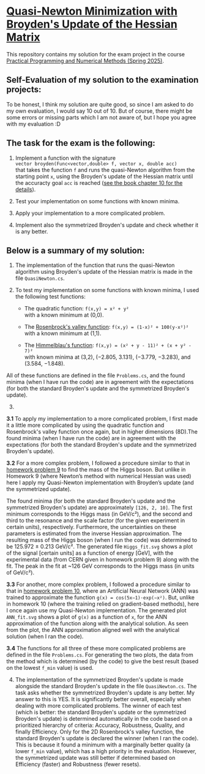 # [Quasi-Newton Minimization with Broyden's Update of the Hessian Matrix](https://fedorov.sdfeu.org/prog/projex/minimum-broyden.htm)

This repository contains my solution for the exam project in the course  
[Practical Programming and Numerical Methods (Spring 2025)](https://fedorov.sdfeu.org/prog/).

## Self-Evaluation of my solution to the examination projects:

To be honest, I think my solution are quite good, so since I am asked to do my own evaluation, I would say 10 out of 10. But of course, there might be some errors or missing parts which I am not aware of, but I hope you agree with my evaluation :D

## The task for the exam is the following:

1. Implement a function with the signature  
    `vector broyden(Func<vector,double> f, vector x, double acc)`  
that takes the function `f` and runs the quasi-Newton algorithm from the starting point `x`, using the Broyden's update of the Hessian matrix until the accuracty goal `acc` is reached ([see the book chapter 10 for the details](https://fedorov.sdfeu.org/prog/book/book.pdf)).

2.  Test your implementation on some functions with known minima.

3.  Apply your implementation to a more complicated problem.

4.  Implement also the symmetrized Broyden's update and check whether it is any better.

## Below is a summary of my solution:

1.  The implementation of the function that runs the quasi-Newton algorithm using Broyden's update of the Hessian matrix is made in the file `QuasiNewton.cs`.

2.  To test my implementation on some functions with known minima, I used the following test functions:

    *   The quadratic function: `f(x,y) = x² + y²`  
with a known minimum at (0,0).

    *   The [Rosenbrock's valley function](https://en.wikipedia.org/wiki/Rosenbrock_function): `f(x,y) = (1-x)² + 100(y-x²)²`  
with a known minimum at (1,1).

    *   The [Himmelblau's function](https://en.wikipedia.org/wiki/Himmelblau%27s_function): `f(x,y) = (x² + y - 11)² + (x + y² - 7)²`  
with known minima at (3,2), (−2.805, 3.131), (−3.779, −3.283), and (3.584, −1.848).  

All of these functions are defined in the file `Problems.cs`, and the found minima (when I have run the code) are in agreement with the expectations (for both the standard Broyden's update and the symmetrized Broyden's update).

3.  

**3.1** To apply my implementation to a more complicated problem, I first made it a little more complicated by using the quadratic function and Rosenbrock's valley function once again, but in higher dimensions (8D).The found minima (when I have run the code) are in agreement with the expectations (for both the standard Broyden's update and the symmetrized Broyden's update).
	
**3.2** For a more complex problem, I followed a procedure similar to that in [homework problem 9](https://fedorov.sdfeu.org/prog/homeworks/minimum.htm) to find the mass of the Higgs boson. But unlike in Homework 9 (where Newton’s method with numerical Hessian was used) here I apply my Quasi-Newton implementation with Broyden’s update (and the symmetrized update).

The found minima (for both the standard Broyden's update and the symmetrized Broyden's update) are approximately `[126, 2, 10]`. The first minimum corresponds to the Higgs mass (in GeV/c²), and the second and third to the resonance and the scale factor (for the given experiment in certain units), respectively. Furthermore, the uncertainties on these parameters is estimated from the inverse Hessian approximation. The resulting mass of the Higgs boson (when I run the code) was determined to be 125.972 ± 0.213 GeV/c².
The generated file `Higgs_fit.svg` shows a plot of the signal [certain units] as a function of energy [GeV], with the experimental data (from CERN given in homework problem 9) along with the fit. The peak in the fit at ~126 GeV corresponds to the Higgs mass (in units of GeV/c²).

**3.3** For another, more complex problem, I followed a procedure similar to that in [homework problem 10](https://fedorov.sdfeu.org/prog/homeworks/neural-network.htm), where an Artificial Neural Network (ANN) was trained to approximate the function `g(x) = cos(5x−1)·exp(−x²)`. But, unlike in homework 10 (where the training relied on gradient-based methods), here I once again use my Quasi-Newton implementation.
The generated plot `ANN_fit.svg` shows a plot of `g(x)` as a function of `x`, for the ANN approximation of the function along with the analytical solution. As seen from the plot, the ANN approximation aligned well with the analytical solution (when I ran the code).

**3.4** The functions for all three of these more complicated problems are defined in the file `Problems.cs`. For generating the two plots, the data from the method which is determined (by the code) to give the best result (based on the lowest `f_min` value) is used.

4.  The implementation of the symmetrized Broyden's update is made alongside the standard Broyden's update in the file `QuasiNewton.cs`. The task asks whether the symmetrized Broyden's update is any better. My answer to this is YES. It is significantly better overall, especially when dealing with more complicated problems. The winner of each test (which is better: the standard Broyden's update or the symmetrized Broyden's update) is determined automatically in the code based on a prioritized hierarchy of criteria: Accuracy, Robustness, Quality, and finally Efficiency. Only for the 2D Rosenbrock's valley function, the standard Broyden's update is declared the winner (when I ran the code). This is because it found a minimum with a marginally better quality (a lower `f_min` value), which has a high priority in the evaluation. However, the symmetrized update was still better if determined based on Efficiency (faster) and Robustness (fewer resets).

